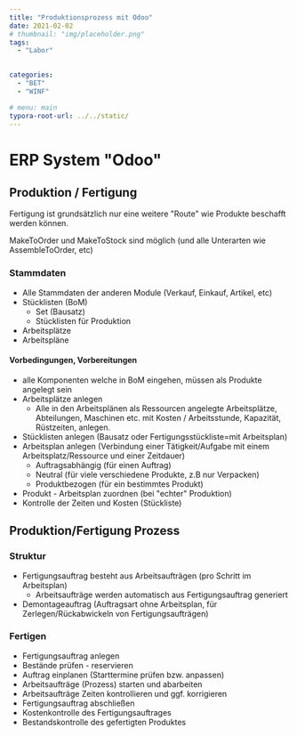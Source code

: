 ```yaml
---
title: "Produktionsprozess mit Odoo"
date: 2021-02-02
# thumbnail: "img/placeholder.png"
tags:
  - "Labor"

  
categories:
  - "BET"
  - "WINF"

# menu: main
typora-root-url: ../../static/
---
```

# ERP System "Odoo"  

## Produktion / Fertigung  

Fertigung ist grundsätzlich nur eine weitere "Route" wie Produkte beschafft werden können.  

MakeToOrder und MakeToStock sind möglich (und alle Unterarten wie AssembleToOrder, etc)  

### Stammdaten

- Alle Stammdaten der anderen Module (Verkauf, Einkauf, Artikel, etc)
- Stücklisten (BoM)
  - Set (Bausatz)
  - Stücklisten für Produktion
- Arbeitsplätze
- Arbeitspläne

#### Vorbedingungen, Vorbereitungen

- alle Komponenten welche in BoM eingehen, müssen als Produkte angelegt sein
- Arbeitsplätze anlegen
  - Alle in den Arbeitsplänen als Ressourcen angelegte Arbeitsplätze, Abteilungen, Maschinen etc. mit Kosten / Arbeitsstunde, Kapazität, Rüstzeiten,  anlegen. 
- Stücklisten anlegen (Bausatz oder Fertigungsstückliste=mit Arbeitsplan)
- Arbeitsplan anlegen (Verbindung einer Tätigkeit/Aufgabe mit einem Arbeitsplatz/Ressource und einer Zeitdauer)
  - Auftragsabhängig (für einen Auftrag)
  - Neutral (für viele verschiedene Produkte, z.B nur Verpacken)
  - Produktbezogen (für ein bestimmtes Produkt)
- Produkt - Arbeitsplan zuordnen (bei "echter" Produktion)
- Kontrolle der Zeiten und Kosten (Stückliste)

## Produktion/Fertigung Prozess

### Struktur

- Fertigungsauftrag besteht aus Arbeitsaufträgen (pro Schritt im Arbeitsplan)
  - Arbeitsaufträge werden automatisch aus Fertigungsauftrag generiert
- Demontageauftrag (Auftragsart ohne Arbeitsplan, für Zerlegen/Rückabwickeln von Fertigungsaufträgen) 

### Fertigen

- Fertigungsauftrag anlegen 
- Bestände prüfen - reservieren
- Auftrag einplanen (Starttermine prüfen bzw. anpassen)
- Arbeitsaufträge (Prozess) starten und abarbeiten
- Arbeitsaufträge Zeiten kontrollieren und ggf. korrigieren
- Fertigungsauftrag abschließen
- Kostenkontrolle des Fertigungsauftrages
- Bestandskontrolle des gefertigten Produktes

<!-- 

# Auszug aus alten Unterlagen

ACHTUNG bei mehrstufigen Fertigungen:
Z.B erst Fertigung Tisch, dann geht tisch in Überprodukt ein - aber selbes Vorgehen

Produkte/Artikel
Neuer Reiter unter "mehr" - Stücklisten, Verwendungsnachweis, etc. - zeigen

Stückliste (BoM = Bill of Material)
Jede BoM wird ein Produkt (siehe Filter "hergestellte Produkte"
Alle Komponenten einer Stückliste müssen als Produkt angelegt sein
Sets (Kit) werden auch als Stückliste abgebildet

Fertigungsauftrag (nur mit Stückliste) anlegen (LOMUE_YDIF mit Schraube und Odoo-Manual)
Hinweis: Schrauben als Verbrauchsartikel angelegt, daher keine Bestandsführung!
Hinweis: Fertigungsauftrag besteht aus einem oder mehreren Arbeitsaufträgen (pro Arbeitsplatz im Arbeitsplan)

 **Aufgaben 45 -47 durchführen lassen und dokumentieren!! (alle Bestellungen WE, RE, Zahlung buchen)**

 Demontageauftrag für ein Produkt machen und kontrollieren, ob Hauptprodukt wieder weniger am Lager und Komponenten wieder mehr am Lager

 **Aufgaben 48 durchführen lassen und dokumentieren!! (alle Bestellungen WE, RE, Zahlung buchen)**

 Arbeitsplatz
Zeigen der angelegten Arbeitsplätze
OEE = overall equipment effectivness oder GAE (Gesamtanlageneffektivität)

Arbeitsplan
Alle Vorgänge für die Fertigung des Produktes mit Arbeitsplätzen verbinden und Zeit abschätzen.
Arbeitsplan mit Bom des zu fertigenden Produktes verbinden

 **Aufgaben 49 -52 durchführen lassen und dokumentieren!! (alle Bestellungen WE, RE, Zahlung buchen)**

Fertigungsauftrag anlegen für Produkt (z.. Lomue Tisch)
Menge erfassen
Verfügbarkeit prüfen - dann wird reserviert – Lagerstand kontrollieren (Reservierungen)
Hinweis: Datum und Uhrzeit wann Auftrag laufen soll notieren
ACHTUNG: Echtzeit zwischen Start und Ende wird genommen
Planung (Auftrag oder Arbeitsplatz) ansehen - Auftrag hat Zeit eingeplant Ganttdiagramm

 

**Aufgaben 53-54 - durchführen lassen und dokumentieren!! (alle Bestellungen WE, RE, Zahlung buchen)**

Fertigungsartikel mit Komponente die beschafft werden muss (bspw. LOMUE_YDIV_AP)
Komponente vorher auf Bestand 0 setzen (Odoo Manual)
Replenish Fertigungsartikel – oder Neuen Fertigungsauftrag erzeugen
Komponente muss Anfrage erstellt werden (automatisch) - Hinweis: es dürfen keine Bestellungen offen sein.
Fertigungsauftrag für Fertigungsartikel muss angelegt werden (automatisch)

 MPS:
Fertigungsartikel auswählen (Bestandsmenge wird angezeigt)
In gewünschter Periode Produktionsmenge eintragen und berechnen
Wenn zu wenig Bestand verfügbar, wird Fertigungsauftrag angelegt und Beschaffung angestoßen (wie oben)
-->